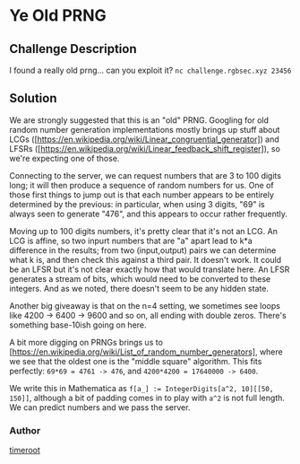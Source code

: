 # Ye Old PRNG
## Challenge Description
I found a really old prng... can you exploit it? `nc challenge.rgbsec.xyz 23456`

## Solution
We are strongly suggested that this is an "old" PRNG. Googling for old random number generation implementations mostly brings up stuff about LCGs ([https://en.wikipedia.org/wiki/Linear_congruential_generator]) and LFSRs ([https://en.wikipedia.org/wiki/Linear_feedback_shift_register]), so we're expecting one of those.

Connecting to the server, we can request numbers that are 3 to 100 digits long; it will then produce a sequence of random numbers for us. One of those first things to jump out is that each number appears to be entirely determined by the previous: in particular, when using 3 digits, "69" is always seen to generate "476", and this appears to occur rather frequently.

Moving up to 100 digits numbers, it's pretty clear that it's not an LCG. An LCG is affine, so two inpurt numbers that are "a" apart lead to k*a difference in the results; from two (input,output) pairs we can determine what k is, and then check this against a third pair. It doesn't work. It could be an LFSR but it's not clear exactly how that would translate here. An LFSR generates a stream of bits, which would need to be converted to these integers. And as we noted, there doesn't seem to be any hidden state.

Another big giveaway is that on the n=4 setting, we sometimes see loops like 4200 -> 6400 -> 9600 and so on, all ending with double zeros. There's something base-10ish going on here.

A bit more digging on PRNGs brings us to [https://en.wikipedia.org/wiki/List_of_random_number_generators], where we see that the oldest one is the "middle square" algorithm. This fits perfectly: `69*69 = 4761 -> 476`, and `4200*4200 = 17640000 -> 6400`.

We write this in Mathematica as `f[a_] := IntegerDigits[a^2, 10][[50, 150]]`, although a bit of padding comes in to play with `a^2` is not full length. We can predict numbers and we pass the server.

### Author
[timeroot](https://github.com/timeroot)